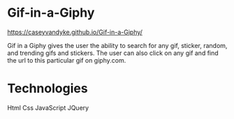 # Gif-in-a-Giphy

https://caseyvandyke.github.io/Gif-in-a-Giphy/

Gif in a Giphy gives the user the ability to search for any gif, sticker, random, and trending gifs and stickers.
The user can also click on any gif and find the url to this particular gif on giphy.com.

Technologies
============
Html
Css 
JavaScript
JQuery
